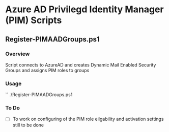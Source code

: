 # Azure AD Privilegd Identity Manager (PIM) Scripts

## Register-PIMAADGroups.ps1
### Overview
 Script connects to AzureAD and creates Dynamic Mail Enabled Security Groups and assigns PIM roles to groups
### Usage
`` .\Register-PIMAADGroups.ps1
### To Do
- [ ] To work on configuring of the PIM role eilgability and activation settings still to be done
